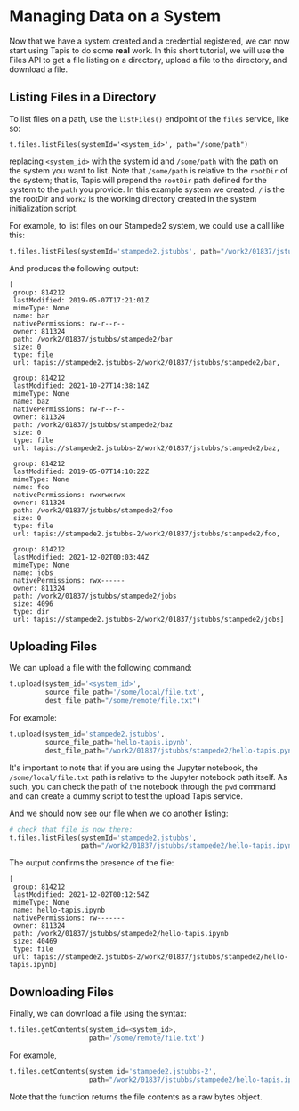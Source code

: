 # Managing Data on a System

Now that we have a system created and a credential registered, we can now start using Tapis
to do some **real** work. In this short tutorial, we will use the Files API to get a file
listing on a directory, upload a file to the directory, and download a file.

## Listing Files in a Directory
To list files on a path, use the `listFiles()` endpoint of the `files` service, like so:

```pythonx
t.files.listFiles(systemId='<system_id>', path="/some/path")
```
replacing `<system_id>` with the system id and `/some/path` with the path on the system
you want to list. Note that `/some/path` is relative to the `rootDir` of the system; that
is, Tapis will prepend the `rootDir` path defined for the system to the `path` you 
provide. In this example system we created, `/` is the the rootDir and `work2` is the working directory created in the system initialization script. 

For example, to list files on our Stampede2 system, we could use a call like this:
```python
t.files.listFiles(systemId='stampede2.jstubbs', path="/work2/01837/jstubbs/stampede2")
```
And produces the following output:
```
[ 
 group: 814212
 lastModified: 2019-05-07T17:21:01Z
 mimeType: None
 name: bar
 nativePermissions: rw-r--r--
 owner: 811324
 path: /work2/01837/jstubbs/stampede2/bar
 size: 0
 type: file
 url: tapis://stampede2.jstubbs-2/work2/01837/jstubbs/stampede2/bar,
 
 group: 814212
 lastModified: 2021-10-27T14:38:14Z
 mimeType: None
 name: baz
 nativePermissions: rw-r--r--
 owner: 811324
 path: /work2/01837/jstubbs/stampede2/baz
 size: 0
 type: file
 url: tapis://stampede2.jstubbs-2/work2/01837/jstubbs/stampede2/baz,
 
 group: 814212
 lastModified: 2019-05-07T14:10:22Z
 mimeType: None
 name: foo
 nativePermissions: rwxrwxrwx
 owner: 811324
 path: /work2/01837/jstubbs/stampede2/foo
 size: 0
 type: file
 url: tapis://stampede2.jstubbs-2/work2/01837/jstubbs/stampede2/foo,
 
 group: 814212
 lastModified: 2021-12-02T00:03:44Z
 mimeType: None
 name: jobs
 nativePermissions: rwx------
 owner: 811324
 path: /work2/01837/jstubbs/stampede2/jobs
 size: 4096
 type: dir
 url: tapis://stampede2.jstubbs-2/work2/01837/jstubbs/stampede2/jobs]
 ```

## Uploading Files
We can upload a file with the following command:
```python
t.upload(system_id='<system_id>', 
         source_file_path='/some/local/file.txt', 
         dest_file_path="/some/remote/file.txt")

```
For example:
```python
t.upload(system_id='stampede2.jstubbs', 
         source_file_path='hello-tapis.ipynb', 
         dest_file_path="/work2/01837/jstubbs/stampede2/hello-tapis.pynb")
```
It's important to note that if you are using the Jupyter notebook, the `/some/local/file.txt` path is relative to the Jupyter notebook path itself. As such, you can check the path of the notebook through the `pwd` command and can create a dummy script to test the upload Tapis service. 


And we should now see our file when we do another listing:
```python
# check that file is now there:
t.files.listFiles(systemId='stampede2.jstubbs', 
                  path="/work2/01837/jstubbs/stampede2/hello-tapis.ipynb")
```
The output confirms the presence of the file:
```
[
 group: 814212
 lastModified: 2021-12-02T00:12:54Z
 mimeType: None
 name: hello-tapis.ipynb
 nativePermissions: rw-------
 owner: 811324
 path: /work2/01837/jstubbs/stampede2/hello-tapis.ipynb
 size: 40469
 type: file
 url: tapis://stampede2.jstubbs-2/work2/01837/jstubbs/stampede2/hello-tapis.ipynb]
 ```

## Downloading Files
Finally, we can download a file using the syntax:
```python
t.files.getContents(system_id=<system_id>, 
                    path='/some/remote/file.txt')
```

For example,
```python
t.files.getContents(system_id='stampede2.jstubbs-2', 
                    path="/work2/01837/jstubbs/stampede2/hello-tapis.ipynb")
```
Note that the function returns the file contents as a raw bytes object.
